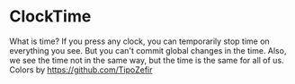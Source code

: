 # ClockTime
What is time?
If you press any clock, you can temporarily stop time on everything you see. But you can't commit global changes in the time. Also, we see the time not in the same way, but the time is the same for all of us.
Colors by https://github.com/TipoZefir
